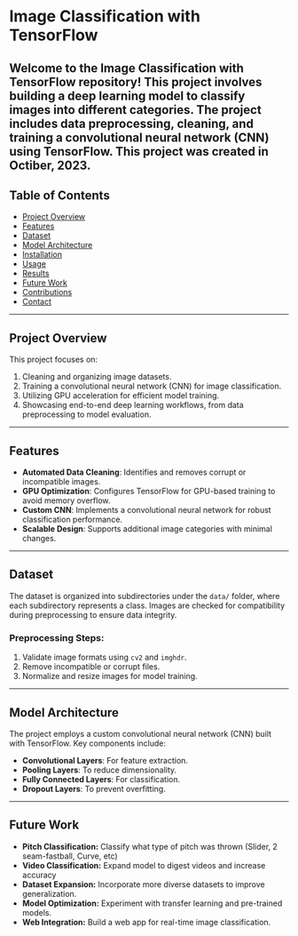 # Image Classification with TensorFlow

Welcome to the **Image Classification with TensorFlow** repository! This project involves building a deep learning model to classify images into different categories. The project includes data preprocessing, cleaning, and training a convolutional neural network (CNN) using TensorFlow. This project was created in Octiber, 2023. 
---

## Table of Contents
- [Project Overview](#project-overview)
- [Features](#features)
- [Dataset](#dataset)
- [Model Architecture](#model-architecture)
- [Installation](#installation)
- [Usage](#usage)
- [Results](#results)
- [Future Work](#future-work)
- [Contributions](#contributions)
- [Contact](#contact)

---

## Project Overview

This project focuses on:
1. Cleaning and organizing image datasets.
2. Training a convolutional neural network (CNN) for image classification.
3. Utilizing GPU acceleration for efficient model training.
4. Showcasing end-to-end deep learning workflows, from data preprocessing to model evaluation.

---

## Features

- **Automated Data Cleaning**: Identifies and removes corrupt or incompatible images.
- **GPU Optimization**: Configures TensorFlow for GPU-based training to avoid memory overflow.
- **Custom CNN**: Implements a convolutional neural network for robust classification performance.
- **Scalable Design**: Supports additional image categories with minimal changes.

---

## Dataset

The dataset is organized into subdirectories under the `data/` folder, where each subdirectory represents a class. Images are checked for compatibility during preprocessing to ensure data integrity.

### Preprocessing Steps:
1. Validate image formats using `cv2` and `imghdr`.
2. Remove incompatible or corrupt files.
3. Normalize and resize images for model training.

---

## Model Architecture

The project employs a custom convolutional neural network (CNN) built with TensorFlow. Key components include:
- **Convolutional Layers**: For feature extraction.
- **Pooling Layers**: To reduce dimensionality.
- **Fully Connected Layers**: For classification.
- **Dropout Layers**: To prevent overfitting.

---
## Future Work
- **Pitch Classification:** Classify what type of pitch was thrown (Slider, 2 seam-fastball, Curve, etc)
- **Video Classification:** Expand model to digest videos and increase accuracy
- **Dataset Expansion:** Incorporate more diverse datasets to improve generalization.
- **Model Optimization:** Experiment with transfer learning and pre-trained models.
- **Web Integration:** Build a web app for real-time image classification.
